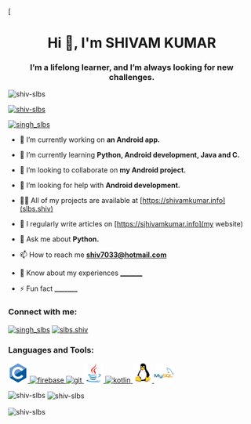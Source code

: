[<h1 align="center">Hi 👋, I'm SHIVAM KUMAR</h1>
<h3 align="center">I’m a lifelong learner, and I’m always looking for new challenges.</h3>

<p align="left"> <img src="https://komarev.com/ghpvc/?username=shiv-slbs&label=Profile%20views&color=0e75b6&style=flat" alt="shiv-slbs" /> </p>

<p align="left"> <a href="https://github.com/ryo-ma/github-profile-trophy"><img src="https://github-profile-trophy.vercel.app/?username=shiv-slbs" alt="shiv-slbs" /></a> </p>

<p align="left"> <a href="https://twitter.com/singh_slbs" target="blank"><img src="https://img.shields.io/twitter/follow/singh_slbs?logo=twitter&style=for-the-badge" alt="singh_slbs" /></a> </p>

- 🔭 I’m currently working on **an Android app.**

- 🌱 I’m currently learning **Python, Android development, Java and C.**

- 👯 I’m looking to collaborate on **my Android project.**

- 🤝 I’m looking for help with **Android development.**

- 👨‍💻 All of my projects are available at [https://shivamkumar.info](slbs.shiv)

- 📝 I regularly write articles on [https://sjhivamkumar.info](my website)

- 💬 Ask me about **Python.**

- 📫 How to reach me **shiv7033@hotmail.com**

- 📄 Know about my experiences [_______](_______)

- ⚡ Fun fact **_______**

<h3 align="left">Connect with me:</h3>
<p align="left">
<a href="https://twitter.com/singh_slbs" target="blank"><img align="center" src="https://raw.githubusercontent.com/rahuldkjain/github-profile-readme-generator/master/src/images/icons/Social/twitter.svg" alt="singh_slbs" height="30" width="40" /></a>
<a href="https://instagram.com/slbs.shiv" target="blank"><img align="center" src="https://raw.githubusercontent.com/rahuldkjain/github-profile-readme-generator/master/src/images/icons/Social/instagram.svg" alt="slbs.shiv" height="30" width="40" /></a>
</p>

<h3 align="left">Languages and Tools:</h3>
<p align="left"> <a href="https://www.cprogramming.com/" target="_blank" rel="noreferrer"> <img src="https://raw.githubusercontent.com/devicons/devicon/master/icons/c/c-original.svg" alt="c" width="40" height="40"/> </a> <a href="https://firebase.google.com/" target="_blank" rel="noreferrer"> <img src="https://www.vectorlogo.zone/logos/firebase/firebase-icon.svg" alt="firebase" width="40" height="40"/> </a> <a href="https://git-scm.com/" target="_blank" rel="noreferrer"> <img src="https://www.vectorlogo.zone/logos/git-scm/git-scm-icon.svg" alt="git" width="40" height="40"/> </a> <a href="https://www.java.com" target="_blank" rel="noreferrer"> <img src="https://raw.githubusercontent.com/devicons/devicon/master/icons/java/java-original.svg" alt="java" width="40" height="40"/> </a> <a href="https://kotlinlang.org" target="_blank" rel="noreferrer"> <img src="https://www.vectorlogo.zone/logos/kotlinlang/kotlinlang-icon.svg" alt="kotlin" width="40" height="40"/> </a> <a href="https://www.linux.org/" target="_blank" rel="noreferrer"> <img src="https://raw.githubusercontent.com/devicons/devicon/master/icons/linux/linux-original.svg" alt="linux" width="40" height="40"/> </a> <a href="https://www.mysql.com/" target="_blank" rel="noreferrer"> <img src="https://raw.githubusercontent.com/devicons/devicon/master/icons/mysql/mysql-original-wordmark.svg" alt="mysql" width="40" height="40"/> </a> </p>

<p><img align="left" src="https://github-readme-stats.vercel.app/api/top-langs?username=shiv-slbs&show_icons=true&locale=en&layout=compact" alt="shiv-slbs" /></p>

<p>&nbsp;<img align="center" src="https://github-readme-stats.vercel.app/api?username=shiv-slbs&show_icons=true&locale=en" alt="shiv-slbs" /></p>

<p><img align="center" src="https://github-readme-streak-stats.herokuapp.com/?user=shiv-slbs&" alt="shiv-slbs" /></p>
